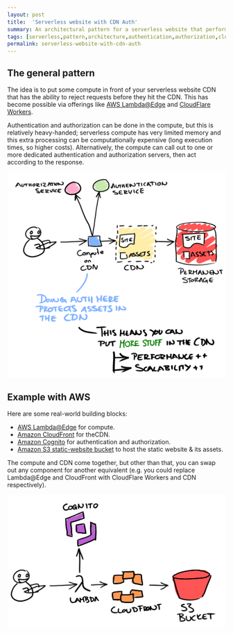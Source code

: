 ```yaml
---
layout: post
title:  'Serverless website with CDN Auth'
summary: An architectural pattern for a serverless website that performs authentication and authorization in front of the CDN.
tags: [serverless,pattern,architecture,authentication,authorization,cloud services,distributed systems]
permalink: serverless-website-with-cdn-auth
---
```


## The general pattern

The idea is to put some <a title="ability to run code">compute</a> in front of your <a title="A website that runs and renders entirely in the browser, as opposed to sites which, traditionally, get rendered on a server and only then are displayed in the browser.">serverless website</a> CDN that has the ability to reject requests before they hit the CDN. This has become possible via offerings like [AWS Lambda@Edge](https://docs.aws.amazon.com/lambda/latest/dg/lambda-edge.html) and [CloudFlare Workers](https://www.cloudflare.com/products/cloudflare-workers/).

<a title="determining who made the request">Authentication</a> and <a title="determining whether the person/system that made the request is alllowed to do what they're requesting to do">authorization</a> can be done in the compute, but this is relatively heavy-handed; serverless compute has very limited memory and this extra processing can be computationally expensive (long execution times, so higher costs). Alternatively, the compute can call out to one or more dedicated authentication and authorization servers, then act according to the response.

![](/assets/serverless-site-with-cdn-auth-general.svg)

## Example with AWS

Here are some real-world building blocks:

- [AWS Lambda@Edge](https://docs.aws.amazon.com/lambda/latest/dg/lambda-edge.html) for compute.
- [Amazon CloudFront](https://aws.amazon.com/cloudfront/) for theCDN.
- [Amazon Cognito](https://aws.amazon.com/cognito/) for authentication and authorization.
- [Amazon S3 static-website bucket](https://docs.aws.amazon.com/AmazonS3/latest/dev/WebsiteHosting.html) to host the static website & its assets.

The compute and CDN come together, but other than that, you can swap out any component for another equivalent (e.g. you could replace Lambda@Edge and CloudFront with CloudFlare Workers and CDN respectively).

![](/assets/serverless-site-with-cdn-auth-aws.svg)